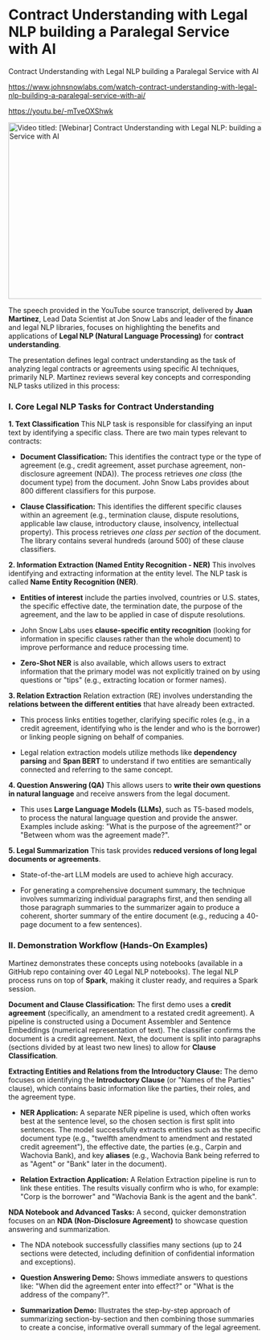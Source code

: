 # Contract Understanding with Legal NLP building a Paralegal Service with AI
Contract Understanding with Legal NLP building a Paralegal Service with AI

<https://www.johnsnowlabs.com/watch-contract-understanding-with-legal-nlp-building-a-paralegal-service-with-ai/>

<https://youtu.be/-mTveOXShwk>

<img src="/media/image.jpg" title="Video titled: [Webinar] Contract Understanding with Legal NLP: building a Paralegal Service with AI" style="width:6.3125in;height:3.65625in" />

The speech provided in the YouTube source transcript, delivered by **Juan Martinez**, Lead Data Scientist at Jon Snow Labs and leader of the finance and legal NLP libraries, focuses on highlighting the benefits and applications of **Legal NLP (Natural Language Processing)** for **contract understanding**.

The presentation defines legal contract understanding as the task of analyzing legal contracts or agreements using specific AI techniques, primarily NLP. Martinez reviews several key concepts and corresponding NLP tasks utilized in this process:

### **I. Core Legal NLP Tasks for Contract Understanding**

**1. Text Classification** This NLP task is responsible for classifying an input text by identifying a specific class. There are two main types relevant to contracts:

- **Document Classification:** This identifies the contract type or the type of agreement (e.g., credit agreement, asset purchase agreement, non-disclosure agreement (NDA)). The process retrieves *one class* (the document type) from the document. John Snow Labs provides about 800 different classifiers for this purpose.

- **Clause Classification:** This identifies the different specific clauses within an agreement (e.g., termination clause, dispute resolutions, applicable law clause, introductory clause, insolvency, intellectual property). This process retrieves *one class per section* of the document. The library contains several hundreds (around 500) of these clause classifiers.

**2. Information Extraction (Named Entity Recognition - NER)** This involves identifying and extracting information at the entity level. The NLP task is called **Name Entity Recognition (NER)**.

- **Entities of interest** include the parties involved, countries or U.S. states, the specific effective date, the termination date, the purpose of the agreement, and the law to be applied in case of dispute resolutions.

- John Snow Labs uses **clause-specific entity recognition** (looking for information in specific clauses rather than the whole document) to improve performance and reduce processing time.

- **Zero-Shot NER** is also available, which allows users to extract information that the primary model was not explicitly trained on by using questions or "tips" (e.g., extracting location or former names).

**3. Relation Extraction** Relation extraction (RE) involves understanding the **relations between the different entities** that have already been extracted.

- This process links entities together, clarifying specific roles (e.g., in a credit agreement, identifying who is the lender and who is the borrower) or linking people signing on behalf of companies.

- Legal relation extraction models utilize methods like **dependency parsing** and **Span BERT** to understand if two entities are semantically connected and referring to the same concept.

**4. Question Answering (QA)** This allows users to **write their own questions in natural language** and receive answers from the legal document.

- This uses **Large Language Models (LLMs)**, such as T5-based models, to process the natural language question and provide the answer. Examples include asking: "What is the purpose of the agreement?" or "Between whom was the agreement made?".

**5. Legal Summarization** This task provides **reduced versions of long legal documents or agreements**.

- State-of-the-art LLM models are used to achieve high accuracy.

- For generating a comprehensive document summary, the technique involves summarizing individual paragraphs first, and then sending all those paragraph summaries to the summarizer again to produce a coherent, shorter summary of the entire document (e.g., reducing a 40-page document to a few sentences).

### **II. Demonstration Workflow (Hands-On Examples)**

Martinez demonstrates these concepts using notebooks (available in a GitHub repo containing over 40 Legal NLP notebooks). The legal NLP process runs on top of **Spark**, making it cluster ready, and requires a Spark session.

**Document and Clause Classification:** The first demo uses a **credit agreement** (specifically, an amendment to a restated credit agreement). A pipeline is constructed using a Document Assembler and Sentence Embeddings (numerical representation of text). The classifier confirms the document is a credit agreement. Next, the document is split into paragraphs (sections divided by at least two new lines) to allow for **Clause Classification**.

**Extracting Entities and Relations from the Introductory Clause:** The demo focuses on identifying the **Introductory Clause** (or "Names of the Parties" clause), which contains basic information like the parties, their roles, and the agreement type.

- **NER Application:** A separate NER pipeline is used, which often works best at the sentence level, so the chosen section is first split into sentences. The model successfully extracts entities such as the specific document type (e.g., "twelfth amendment to amendment and restated credit agreement"), the effective date, the parties (e.g., Carpin and Wachovia Bank), and key **aliases** (e.g., Wachovia Bank being referred to as "Agent" or "Bank" later in the document).

- **Relation Extraction Application:** A Relation Extraction pipeline is run to link these entities. The results visually confirm who is who, for example: "Corp is the borrower" and "Wachovia Bank is the agent and the bank".

**NDA Notebook and Advanced Tasks:** A second, quicker demonstration focuses on an **NDA (Non-Disclosure Agreement)** to showcase question answering and summarization.

- The NDA notebook successfully classifies many sections (up to 24 sections were detected, including definition of confidential information and exceptions).

- **Question Answering Demo:** Shows immediate answers to questions like: "When did the agreement enter into effect?" or "What is the address of the company?".

- **Summarization Demo:** Illustrates the step-by-step approach of summarizing section-by-section and then combining those summaries to create a concise, informative overall summary of the legal agreement.